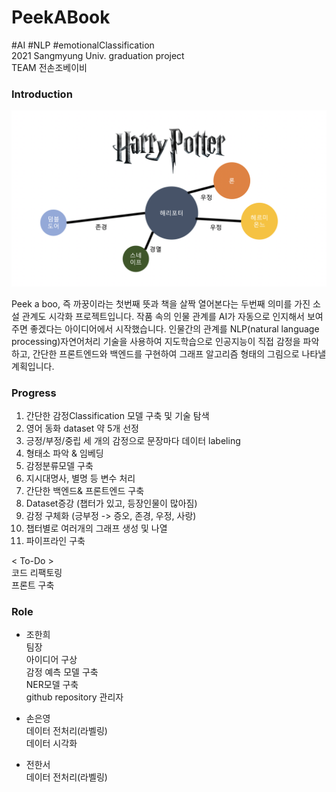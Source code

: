 # PeekABook  
#AI #NLP #emotionalClassification  
2021 Sangmyung Univ. graduation project  
TEAM 전손조베이비  
  
    
      
      
### Introduction  
  <p align="center"><img src="Expected_value.png" width="900"></p> 
  Peek a boo, 즉 까꿍이라는 첫번째 뜻과 책을 살짝 열어본다는 두번째 의미를 가진 소설 관계도 시각화 프로젝트입니다. 작품 속의 인물 관계를 AI가 자동으로 인지해서 보여주면 좋겠다는 아이디어에서 시작했습니다. 인물간의 관계를 NLP(natural language processing)자연어처리 기술을 사용하여 지도학습으로 인공지능이 직접 감정을 파악하고, 간단한 프론트엔드와 백엔드를 구현하여 그래프 알고리즘 형태의 그림으로 나타낼 계획입니다.
  
### Progress  
1.	간단한 감정Classification 모델 구축 및 기술 탐색  
2.	영어 동화 dataset 약 5개 선정  
3.	긍정/부정/중립 세 개의 감정으로 문장마다 데이터 labeling  
4.	형태소 파악 & 임베딩  
5.	감정분류모델 구축  
6.	지시대명사, 별명 등 변수 처리  
7.	간단한 백엔드& 프론트엔드 구축  
8.	Dataset증강 (챕터가 있고, 등장인물이 많아짐)  
9.	감정 구체화 (긍부정 -> 증오, 존경, 우정, 사랑)  
10.	챕터별로 여러개의 그래프 생성 및 나열  
11.	파이프라인 구축  



< To-Do >  
 코드 리팩토링  
 프론트 구축  
   

  
### Role
+ 조한희  
 팀장  
 아이디어 구상  
 감정 예측 모델 구축  
 NER모델 구축  
 github repository 관리자  

+ 손은영  
   데이터 전처리(라벨링)  
   데이터 시각화  
   
+ 전한서  
   데이터 전처리(라벨링)  
